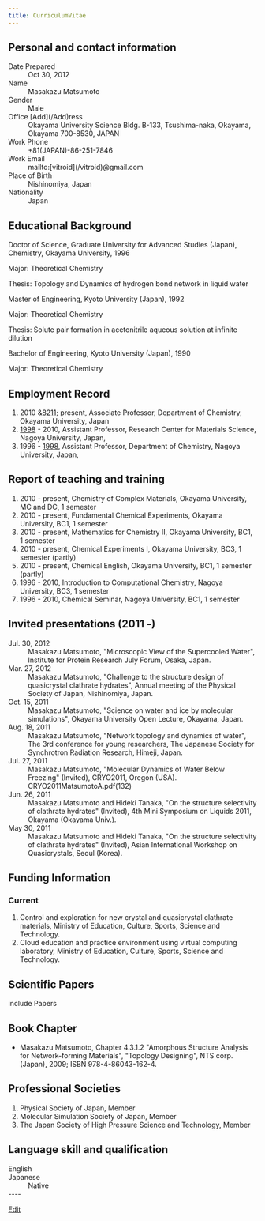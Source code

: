 ```yaml
---
title: CurriculumVitae
---
```


## Personal and contact information

<dl>
  <dt>Date Prepared</dt><dd>Oct 30, 2012
</dd>
  <dt>Name</dt><dd> Masakazu Matsumoto
</dd>
  <dt>Gender</dt><dd> Male
</dd>
  <dt>Office [Add](/Add)ress</dt><dd> Okayama University Science Bldg. B-133, Tsushima-naka, Okayama, Okayama 700-8530, JAPAN
</dd>
  <dt>Work Phone</dt><dd> +81(JAPAN)-86-251-7846
</dd>
  <dt>Work Email</dt><dd> mailto:[vitroid](/vitroid)@gmail.com
</dd>
  <dt>Place of Birth</dt><dd> Nishinomiya, Japan
</dd>
  <dt>Nationality</dt><dd> Japan
</dd>
</dl>

## Educational Background

<dl>
  <dt>Doctor of Science, Graduate University for Advanced Studies (Japan), Chemistry, Okayama University, 1996
</dt><dd></dd>
</dl>
Major: Theoretical Chemistry

Thesis: Topology and Dynamics of hydrogen bond network in liquid water



<dl>
  <dt>Master of Engineering, Kyoto University (Japan), 1992
</dt><dd></dd>
</dl>
Major: Theoretical Chemistry

Thesis: Solute pair formation in acetonitrile aqueous solution at infinite dilution



<dl>
  <dt>Bachelor of Engineering, Kyoto University (Japan), 1990
</dt><dd></dd>
</dl>
Major: Theoretical Chemistry






## Employment Record

1. 2010 &[8211;](/8211;) present, Associate Professor, Department of Chemistry, Okayama University, Japan
1. [1998](/1998) - 2010, Assistant Professor, Research Center for Materials Science, Nagoya University, Japan, 
1. 1996 - [1998](/1998), Assistant Professor, Department of Chemistry, Nagoya University, Japan, 



## Report of teaching and training

1. 2010 - present, Chemistry of Complex Materials, Okayama University, MC and DC, 1 semester
1. 2010 - present, Fundamental Chemical Experiments, Okayama University, BC1, 1 semester
1. 2010 - present, Mathematics for Chemistry II, Okayama University, BC1, 1 semester
1. 2010 - present, Chemical Experiments I, Okayama University, BC3, 1 semester (partly)
1. 2010 - present, Chemical English, Okayama University, BC1, 1 semester (partly)
1. 1996 - 2010, Introduction to Computational Chemistry, Nagoya University, BC3, 1 semester
1. 1996 - 2010, Chemical Seminar, Nagoya University, BC1, 1 semester

## Invited presentations (2011 -)

<dl>
  <dt>Jul. 30, 2012</dt><dd> Masakazu Matsumoto, "Microscopic View of the Supercooled Water", Institute for Protein Research July Forum, Osaka, Japan.
</dd>
  <dt>Mar. 27, 2012</dt><dd>Masakazu Matsumoto, "Challenge to the structure design of quasicrystal clathrate hydrates", Annual meeting of the Physical Society of Japan, Nishinomiya, Japan.
</dd>
  <dt>Oct. 15, 2011</dt><dd>Masakazu Matsumoto, "Science on water and ice by molecular simulations", Okayama University Open Lecture, Okayama, Japan.
</dd>
  <dt>Aug. 18, 2011</dt><dd>Masakazu Matsumoto, "Network topology and dynamics of water", The 3rd conference for young researchers, The Japanese Society for Synchrotron Radiation Research, Himeji, Japan.
</dd>
  <dt>Jul. 27, 2011</dt><dd>Masakazu Matsumoto, "Molecular Dynamics of Water Below Freezing" (Invited), CRYO2011, Oregon (USA). CRYO2011MatsumotoA.pdf(132)
</dd>
  <dt>Jun. 26, 2011</dt><dd>Masakazu Matsumoto and Hideki Tanaka, "On the structure selectivity of clathrate hydrates" (Invited), 4th Mini Symposium on Liquids 2011, Okayama (Okayama Univ.).
</dd>
  <dt>May 30, 2011</dt><dd>Masakazu Matsumoto and Hideki Tanaka, "On the structure selectivity of clathrate hydrates" (Invited), Asian International Workshop on Quasicrystals, Seoul (Korea).
</dd>
</dl>

## Funding Information


### Current

1. Control and exploration for new crystal and quasicrystal clathrate materials, Ministry of Education, Culture, Sports, Science and Technology.
1. Cloud education and practice environment using virtual computing laboratory, Ministry of Education, Culture, Sports, Science and Technology.

## Scientific Papers

include Papers








## Book Chapter

* Masakazu Matsumoto, Chapter 4.3.1.2 "Amorphous Structure Analysis for Network-forming Materials",  "Topology Designing", NTS corp. (Japan), 2009; ISBN 978-4-86043-162-4.

## Professional Societies

1. Physical Society of Japan, Member
1. Molecular Simulation Society of Japan, Member
1. The Japan Society of High Pressure Science and Technology, Member



## Language skill and qualification

<dl>
  <dt>English
</dt><dd></dd>
  <dt>Japanese</dt><dd> Native
</dd>
----

[Edit](https://github.com/vitroid/vitroid.github.io/edit/master/MD/CurriculumVitae.md)

